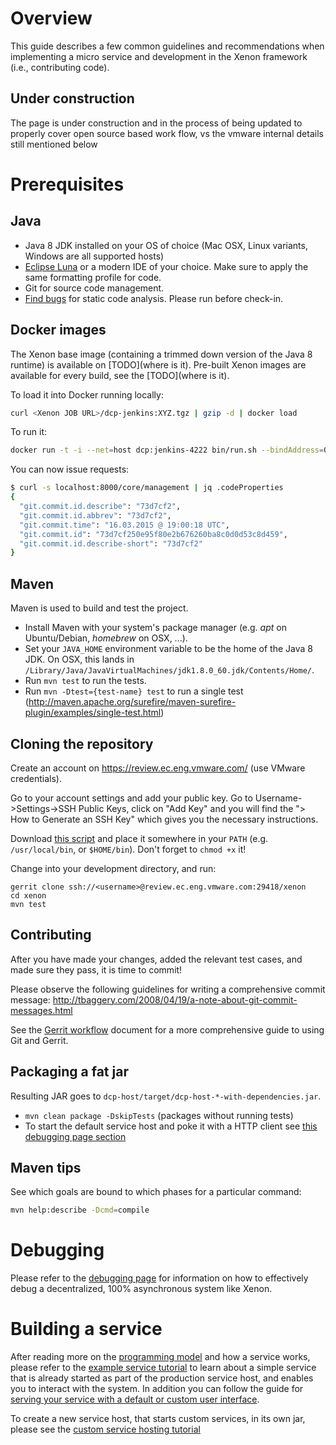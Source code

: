 # Overview

This guide  describes a few  common guidelines and  recommendations when
implementing a micro service and development in the Xenon framework (i.e.,
contributing  code).

## Under construction
The page is under construction and in the process of being updated to properly
cover open source based work flow, vs the vmware internal details still mentioned below

# Prerequisites

## Java

 * Java 8 JDK installed on your OS of choice (Mac OSX, Linux variants, Windows are all supported hosts)
 * [Eclipse Luna](http://eclipse.org) or a modern IDE of your choice. Make sure to apply the same formatting profile for code.
 * Git for source code management.
 * [Find bugs](http://findbugs.sourceforge.net/) for static code analysis. Please run before check-in.

 
## Docker images

The Xenon base image (containing a trimmed down version of the Java 8 runtime) is available on [TODO](where is it). Pre-built Xenon images are available for every build, see the [TODO](where is it).

To load it into Docker running locally:

```sh
curl <Xenon JOB URL>/dcp-jenkins:XYZ.tgz | gzip -d | docker load
```

To run it:

```sh
docker run -t -i --net=host dcp:jenkins-4222 bin/run.sh --bindAddress=0.0.0.0
```

You can now issue requests:

```sh
$ curl -s localhost:8000/core/management | jq .codeProperties
{
  "git.commit.id.describe": "73d7cf2",
  "git.commit.id.abbrev": "73d7cf2",
  "git.commit.time": "16.03.2015 @ 19:00:18 UTC",
  "git.commit.id": "73d7cf250e95f80e2b676260ba8c0d0d53c8d459",
  "git.commit.id.describe-short": "73d7cf2"
}
```

## Maven

Maven is used to build and test the project.

* Install Maven with your system's package manager (e.g. _apt_ on Ubuntu/Debian, _homebrew_ on OSX, ...).
* Set your `JAVA_HOME` environment variable to be the home of the Java 8 JDK. On OSX, this lands in `/Library/Java/JavaVirtualMachines/jdk1.8.0_60.jdk/Contents/Home/`.
* Run `mvn test` to run the tests.
 * Run `mvn -Dtest={test-name} test` to run a single test (http://maven.apache.org/surefire/maven-surefire-plugin/examples/single-test.html)

## Cloning the repository

Create an account on https://review.ec.eng.vmware.com/ (use VMware credentials).

Go to your account settings and add your public key. Go to Username->Settings->SSH Public Keys, click on "Add Key" and you will find the "> How to Generate an SSH Key" which gives you the necessary instructions. 

Download [this script](https://gist.githubusercontent.com/pietern/cc78ec1d2200535c5a26/raw/gerrit) and place it somewhere in your `PATH` (e.g. `/usr/local/bin`, or `$HOME/bin`). Don't forget to `chmod +x` it!

Change into your development directory, and run:

```
gerrit clone ssh://<username>@review.ec.eng.vmware.com:29418/xenon
cd xenon
mvn test
```

## Contributing

After you have made your changes, added the relevant test cases, and made sure they pass, it is time to commit!

Please observe the following guidelines for writing a comprehensive commit message: http://tbaggery.com/2008/04/19/a-note-about-git-commit-messages.html

See the [Gerrit workflow](Gerrit-workflow) document for a more comprehensive guide to using Git and Gerrit.

## Packaging a fat jar

Resulting JAR goes to `dcp-host/target/dcp-host-*-with-dependencies.jar`.

* `mvn clean package -DskipTests` (packages without running tests)
*  To start the default service host and poke it with a HTTP client see [this debugging page section](dcp-Debugging-and-Troubleshooting#starting-a-dcp-host)

## Maven tips

See which goals are bound to which phases for a particular command:

```sh
mvn help:describe -Dcmd=compile
```

# Debugging

Please refer to the [debugging page](dcp-Debugging-and-Troubleshooting) for information on how to effectively debug a decentralized, 100% asynchronous system like Xenon.

# Building a service

After reading more on the [programming model](dcp-Programming-Model) and how a service works, please refer to the [example service tutorial](dcp-Example-Service-Tutorial) to learn about a simple service that is already started as part of the production service host, and enables you to interact with the system. In addition you can follow the guide for [serving your service with a default or custom user interface](HostYourUi).

To create a new service host, that starts custom services, in its own jar, please see the [custom service hosting tutorial](Hosting-Custom-Services-On-Xenon)
